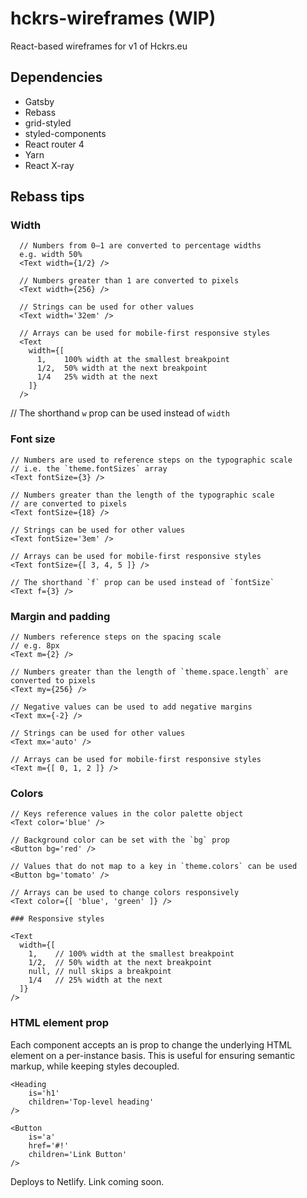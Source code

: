 # hckrs-wireframes (WIP)
React-based wireframes for v1 of Hckrs.eu

## Dependencies
- Gatsby
- Rebass
- grid-styled
- styled-components
- React router 4
- Yarn
- React X-ray

## Rebass tips

### Width
~~~~
  // Numbers from 0–1 are converted to percentage widths
  e.g. width 50%
  <Text width={1/2} />
  
  // Numbers greater than 1 are converted to pixels
  <Text width={256} />
  
  // Strings can be used for other values
  <Text width='32em' />
  
  // Arrays can be used for mobile-first responsive styles
  <Text
    width={[
      1,    100% width at the smallest breakpoint
      1/2,  50% width at the next breakpoint
      1/4   25% width at the next
    ]}
  />
~~~~

// The shorthand `w` prop can be used instead of `width`
<Text w={1/2} />

### Font size

~~~~
// Numbers are used to reference steps on the typographic scale
// i.e. the `theme.fontSizes` array
<Text fontSize={3} />

// Numbers greater than the length of the typographic scale
// are converted to pixels
<Text fontSize={18} />

// Strings can be used for other values
<Text fontSize='3em' />

// Arrays can be used for mobile-first responsive styles
<Text fontSize={[ 3, 4, 5 ]} />

// The shorthand `f` prop can be used instead of `fontSize`
<Text f={3} />
~~~~

### Margin and padding

~~~~
// Numbers reference steps on the spacing scale
// e.g. 8px
<Text m={2} />

// Numbers greater than the length of `theme.space.length` are converted to pixels
<Text my={256} />

// Negative values can be used to add negative margins
<Text mx={-2} />

// Strings can be used for other values
<Text mx='auto' />

// Arrays can be used for mobile-first responsive styles
<Text m={[ 0, 1, 2 ]} />
~~~~

### Colors

~~~~
// Keys reference values in the color palette object
<Text color='blue' />

// Background color can be set with the `bg` prop
<Button bg='red' />

// Values that do not map to a key in `theme.colors` can be used
<Button bg='tomato' />

// Arrays can be used to change colors responsively
<Text color={[ 'blue', 'green' ]} />

### Responsive styles

<Text
  width={[
    1,    // 100% width at the smallest breakpoint
    1/2,  // 50% width at the next breakpoint
    null, // null skips a breakpoint
    1/4   // 25% width at the next
  ]}
/>
~~~~

### HTML element prop

Each component accepts an is prop to change the underlying HTML element on a per-instance basis. This is useful for ensuring semantic markup, while keeping styles decoupled.

~~~~
<Heading
	is='h1'
	children='Top-level heading'
/>

<Button
	is='a'
	href='#!'
	children='Link Button'
/>
~~~~

Deploys to Netlify. Link coming soon.

